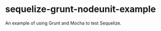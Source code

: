 sequelize-grunt-nodeunit-example
================================

An example of using Grunt and Mocha to test Sequelize.

